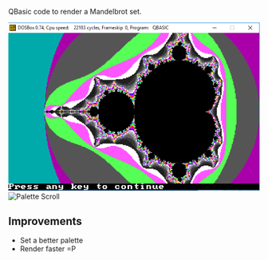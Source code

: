 QBasic code to render a Mandelbrot set.

![Output](images/basic.png)
![Palette Scroll](images/palette-scroll.gif)

Improvements
------------

* Set a better palette
* Render faster =P
